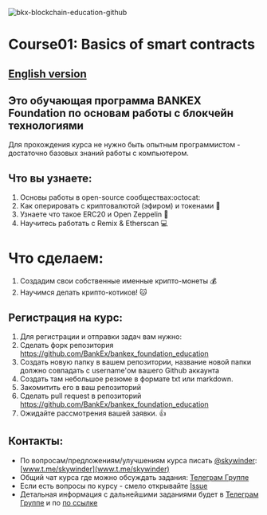 ![bkx-blockchain-education-github](https://user-images.githubusercontent.com/3356474/34314177-29174edc-e782-11e7-8efd-1f26e35c3398.png)

# Course01: Basics of smart contracts 
[English version](#https://github.com/BANKEX/bankex_foundation_education/blob/master/README_EN.md)
---
## Это обучающая программа BANKEX Foundation по основам работы с блокчейн технологиями
Для прохождения курса не нужно быть опытным программистом - достаточно базовых знаний работы с компьютером.

## Что вы узнаете:
1. Основы работы в open-source сообществах:octocat:
1. Как оперировать с криптовалютой (эфиром) и токенами :money_with_wings:
1. Узнаете что такое ERC20 и Open Zeppelin :balloon:
1. Научитесь работать с Remix & Etherscan :computer:

# Что сделаем:
1. Создадим свои собственные именные крипто-монеты :moneybag:
1. Научимся делать крипто-котиков! :cat:

## Регистрация на курс:
1. Для регистрации и отправки задач вам нужно:
1. Сделать форк репозитория https://github.com/BankEx/bankex_foundation_education
1. Создать новую папку в вашем репозитории, название новой папки должно совпадать с username'ом вашего Github аккаунта
1. Создать там небольшое резюме в формате txt или markdown.
1. Закомитить его в ваш репозиторий
1. Сделать pull request в репозиторий https://github.com/BankEx/bankex_foundation_education
1. Ожидайте рассмотрения вашей заявки. :+1:

## Контакты:

- По вопросам/предложениям/улучшениям курса писать [@skywinder](https://github.com/skywinder/):
[www.t.me/skywinder](www.t.me/skywinder)
- Общий чат курса где можно обсуждать задания:
[Телеграм Группе](https://t.me/joinchat/BQeMJ09hr3kRTiR8yTTuTA) 
- Если есть вопросы по курсу - смело открывайте [Issue](https://github.com/BANKEX/bankex_foundation_education/issues/new)
- Детальная информация с дальнейшими заданиями будет в [Телеграм Группе](https://t.me/joinchat/BQeMJ09hr3kRTiR8yTTuTA) и по [по ссылке](https://docs.google.com/document/d/1gxaN8wzCra_V3aMdQTvXFv6UaMUXop42C_4C70hxQM4)